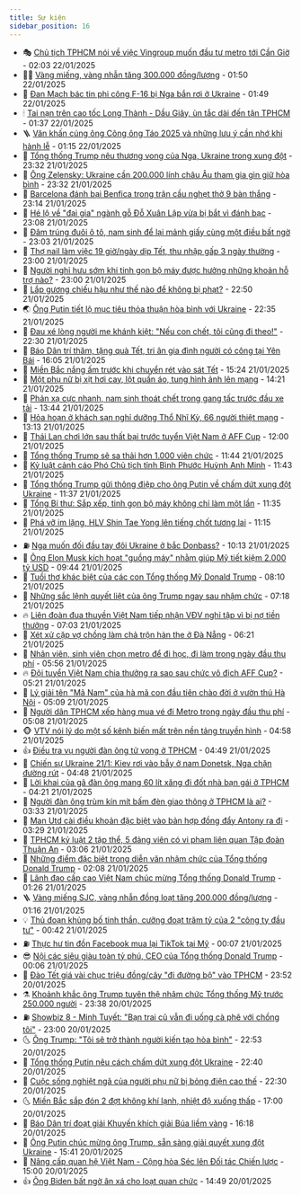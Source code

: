 ```yaml
---
title: Sự kiện
sidebar_position: 16
---
```


<!-- dantri-su-kien:START -->
- 🎭 [Chủ tịch TPHCM nói về việc Vingroup muốn đầu tư metro tới Cần Giờ](https://dantri.com.vn/xa-hoi/chu-tich-tphcm-noi-ve-viec-vingroup-muon-dau-tu-metro-toi-can-gio-20250122081218461.htm) - 02:03 22/01/2025
- 👨‍🏫 [Vàng miếng, vàng nhẫn tăng 300.000 đồng/lượng](https://dantri.com.vn/kinh-doanh/vang-mieng-vang-nhan-tang-300000-dongluong-20250121183431132.htm) - 01:50 22/01/2025
- 🌮 [Đan Mạch bác tin phi công F-16 bị Nga bắn rơi ở Ukraine](https://dantri.com.vn/the-gioi/dan-mach-bac-tin-phi-cong-f-16-bi-nga-ban-roi-o-ukraine-20250122082809214.htm) - 01:49 22/01/2025
- 🕯 [Tai nạn trên cao tốc Long Thành - Dầu Giây, ùn tắc dài đến tận TPHCM](https://dantri.com.vn/xa-hoi/tai-nan-tren-cao-toc-long-thanh-dau-giay-un-tac-dai-den-tan-tphcm-20250122075943157.htm) - 01:37 22/01/2025
- 🪜 [Văn khấn cúng ông Công ông Táo 2025 và những lưu ý cần nhớ khi hành lễ](https://dantri.com.vn/doi-song/van-khan-cung-ong-cong-ong-tao-2025-va-nhung-luu-y-can-nho-khi-hanh-le-20250122080220955.htm) - 01:15 22/01/2025
- 🐘 [Tổng thống Trump nêu thương vong của Nga, Ukraine trong xung đột](https://dantri.com.vn/the-gioi/tong-thong-trump-neu-thuong-vong-cua-nga-ukraine-trong-xung-dot-20250122060759545.htm) - 23:32 21/01/2025
- 🤔 [Ông Zelensky: Ukraine cần 200.000 lính châu Âu tham gia gìn giữ hòa bình](https://dantri.com.vn/the-gioi/ong-zelensky-ukraine-can-200000-linh-chau-au-tham-gia-gin-giu-hoa-binh-20250122060749345.htm) - 23:32 21/01/2025
- 🧠 [Barcelona đánh bại Benfica trong trận cầu nghẹt thở 9 bàn thắng](https://dantri.com.vn/the-thao/barcelona-danh-bai-benfica-trong-tran-cau-nghet-tho-9-ban-thang-20250122061420979.htm) - 23:14 21/01/2025
- 📝 [Hé lộ về &quot;đại gia&quot; ngành gỗ Đỗ Xuân Lập vừa bị bắt vì đánh bạc](https://dantri.com.vn/kinh-doanh/he-lo-ve-dai-gia-nganh-go-do-xuan-lap-vua-bi-bat-vi-danh-bac-20250121183854234.htm) - 23:08 21/01/2025
- 🦏 [Đâm trúng đuôi ô tô, nam sinh để lại mảnh giấy cùng một điều bất ngờ](https://dantri.com.vn/doi-song/dam-trung-duoi-o-to-nam-sinh-de-lai-manh-giay-cung-mot-dieu-bat-ngo-20250121204155461.htm) - 23:03 21/01/2025
- 🥰 [Thợ nail làm việc 19 giờ/ngày dịp Tết, thu nhập gấp 3 ngày thường](https://dantri.com.vn/lao-dong-viec-lam/tho-nail-lam-viec-19-giongay-dip-tet-thu-nhap-gap-3-ngay-thuong-20250121155955123.htm) - 23:00 21/01/2025
- 🤗 [Người nghỉ hưu sớm khi tinh gọn bộ máy được hưởng những khoản hỗ trợ nào?](https://dantri.com.vn/an-sinh/nguoi-nghi-huu-som-khi-tinh-gon-bo-may-duoc-huong-nhung-khoan-ho-tro-nao-20250120112201994.htm) - 23:00 21/01/2025
- 🌈 [Lắp gương chiếu hậu như thế nào để không bị phạt?](https://dantri.com.vn/xa-hoi/lap-guong-chieu-hau-nhu-the-nao-de-khong-bi-phat-20250121222336902.htm) - 22:50 21/01/2025
- 🌏 [Ông Putin tiết lộ mục tiêu thỏa thuận hòa bình với Ukraine](https://dantri.com.vn/the-gioi/ong-putin-tiet-lo-muc-tieu-thoa-thuan-hoa-binh-voi-ukraine-20250122052914074.htm) - 22:35 21/01/2025
- 💄 [Đau xé lòng người mẹ khánh kiệt: &quot;Nếu con chết, tôi cũng đi theo!&quot;](https://dantri.com.vn/tam-long-nhan-ai/dau-xe-long-nguoi-me-khanh-kiet-neu-con-chet-toi-cung-di-theo-20250120224259852.htm) - 22:30 21/01/2025
- 👺 [Báo Dân trí thăm, tặng quà Tết, tri ân gia đình người có công tại Yên Bái](https://dantri.com.vn/tam-long-nhan-ai/bao-dan-tri-tham-tang-qua-tet-tri-an-gia-dinh-nguoi-co-cong-tai-yen-bai-20250121223724266.htm) - 16:05 21/01/2025
- 👹 [Miền Bắc nắng ấm trước khi chuyển rét vào sát Tết](https://dantri.com.vn/xa-hoi/mien-bac-nang-am-truoc-khi-chuyen-ret-vao-sat-tet-20250121192019257.htm) - 15:24 21/01/2025
- 🌊 [Một phụ nữ bị xịt hơi cay, lột quần áo, tung hình ảnh lên mạng](https://dantri.com.vn/phap-luat/mot-phu-nu-bi-xit-hoi-cay-lot-quan-ao-tung-hinh-anh-len-mang-20250121201139138.htm) - 14:21 21/01/2025
- 🤠 [Phản xạ cực nhanh, nam sinh thoát chết trong gang tấc trước đầu xe tải](https://dantri.com.vn/o-to-xe-may/phan-xa-cuc-nhanh-nam-sinh-thoat-chet-trong-gang-tac-truoc-dau-xe-tai-20250121184037154.htm) - 13:44 21/01/2025
- 🎊 [Hỏa hoạn ở khách sạn nghỉ dưỡng Thổ Nhĩ Kỳ, 66 người thiệt mạng](https://dantri.com.vn/the-gioi/hoa-hoan-o-khach-san-nghi-duong-tho-nhi-ky-66-nguoi-thiet-mang-20250121200917294.htm) - 13:13 21/01/2025
- 🐘 [Thái Lan chơi lớn sau thất bại trước tuyển Việt Nam ở AFF Cup](https://dantri.com.vn/the-thao/thai-lan-choi-lon-sau-that-bai-truoc-tuyen-viet-nam-o-aff-cup-20250121183006628.htm) - 12:00 21/01/2025
- 💂 [Tổng thống Trump sẽ sa thải hơn 1.000 viên chức](https://dantri.com.vn/the-gioi/tong-thong-trump-se-sa-thai-hon-1000-vien-chuc-20250121172403363.htm) - 11:44 21/01/2025
- 👹 [Kỷ luật cảnh cáo Phó Chủ tịch tỉnh Bình Phước Huỳnh Anh Minh](https://dantri.com.vn/xa-hoi/ky-luat-canh-cao-pho-chu-tich-tinh-binh-phuoc-huynh-anh-minh-20250121182900669.htm) - 11:43 21/01/2025
- 🦒 [Tổng thống Trump gửi thông điệp cho ông Putin về chấm dứt xung đột Ukraine](https://dantri.com.vn/the-gioi/tong-thong-trump-gui-thong-diep-cho-ong-putin-ve-cham-dut-xung-dot-ukraine-20250121164342266.htm) - 11:37 21/01/2025
- 🗽 [Tổng Bí thư: Sắp xếp, tinh gọn bộ máy không chỉ làm một lần](https://dantri.com.vn/xa-hoi/tong-bi-thu-sap-xep-tinh-gon-bo-may-khong-chi-lam-mot-lan-20250121183554263.htm) - 11:35 21/01/2025
- 💄 [Phá vỡ im lặng, HLV Shin Tae Yong lên tiếng chốt tương lai](https://dantri.com.vn/the-thao/pha-vo-im-lang-hlv-shin-tae-yong-len-tieng-chot-tuong-lai-20250121180436591.htm) - 11:15 21/01/2025
- ⛽️ [Nga muốn đối đầu tay đôi Ukraine ở bắc Donbass?](https://dantri.com.vn/the-gioi/nga-muon-doi-dau-tay-doi-ukraine-o-bac-donbass-20250121123553770.htm) - 10:13 21/01/2025
- 🥷 [Ông Elon Musk kích hoạt &quot;guồng máy&quot; nhằm giúp Mỹ tiết kiệm 2.000 tỷ USD](https://dantri.com.vn/the-gioi/ong-elon-musk-kich-hoat-guong-may-nham-giup-my-tiet-kiem-2000-ty-usd-20250121163540145.htm) - 09:44 21/01/2025
- 🤖 [Tuổi thơ khác biệt của các con Tổng thống Mỹ Donald Trump](https://dantri.com.vn/giao-duc/tuoi-tho-khac-biet-cua-cac-con-tong-thong-my-donald-trump-20250120144946528.htm) - 08:10 21/01/2025
- 🌊 [Những sắc lệnh quyết liệt của ông Trump ngay sau nhậm chức](https://dantri.com.vn/the-gioi/nhung-sac-lenh-quyet-liet-cua-ong-trump-ngay-sau-nham-chuc-20250121141448975.htm) - 07:18 21/01/2025
- 🔥 [Liên đoàn đua thuyền Việt Nam tiếp nhận VĐV nghỉ tập vì bị nợ tiền thưởng](https://dantri.com.vn/the-thao/lien-doan-dua-thuyen-viet-nam-tiep-nhan-vdv-nghi-tap-vi-bi-no-tien-thuong-20250121140344538.htm) - 07:03 21/01/2025
- 🦏 [Xét xử cặp vợ chồng làm chả trộn hàn the ở Đà Nẵng](https://dantri.com.vn/phap-luat/xet-xu-cap-vo-chong-lam-cha-tron-han-the-o-da-nang-20250121114009074.htm) - 06:21 21/01/2025
- 🐘 [Nhân viên, sinh viên chọn metro để đi học, đi làm trong ngày đầu thu phí](https://dantri.com.vn/xa-hoi/nhan-vien-sinh-vien-chon-metro-de-di-hoc-di-lam-trong-ngay-dau-thu-phi-20250121123213989.htm) - 05:56 21/01/2025
- 🔥 [Đội tuyển Việt Nam chia thưởng ra sao sau chức vô địch AFF Cup?](https://dantri.com.vn/the-thao/doi-tuyen-viet-nam-chia-thuong-ra-sao-sau-chuc-vo-dich-aff-cup-20250121115330797.htm) - 05:21 21/01/2025
- 💼 [Lý giải tên &quot;Mã Nam&quot; của hà mã con đầu tiên chào đời ở vườn thú Hà Nội](https://dantri.com.vn/xa-hoi/ly-giai-ten-ma-nam-cua-ha-ma-con-dau-tien-chao-doi-o-vuon-thu-ha-noi-20250121104708491.htm) - 05:09 21/01/2025
- 🚀 [Người dân TPHCM xếp hàng mua vé đi Metro trong ngày đầu thu phí](https://dantri.com.vn/xa-hoi/nguoi-dan-tphcm-xep-hang-mua-ve-di-metro-trong-ngay-dau-thu-phi-20250121115633233.htm) - 05:08 21/01/2025
- 🐵 [VTV nói lý do một số kênh biến mất trên nền tảng truyền hình](https://dantri.com.vn/giai-tri/vtv-noi-ly-do-mot-so-kenh-bien-mat-tren-nen-tang-truyen-hinh-20250121114636459.htm) - 04:58 21/01/2025
- 👍 [Điều tra vụ người đàn ông tử vong ở TPHCM](https://dantri.com.vn/phap-luat/dieu-tra-vu-nguoi-dan-ong-tu-vong-o-tphcm-20250121112735461.htm) - 04:49 21/01/2025
- 🚦 [Chiến sự Ukraine 21/1: Kiev rơi vào bẫy ở nam Donetsk, Nga chặn đường rút](https://dantri.com.vn/the-gioi/chien-su-ukraine-211-kiev-roi-vao-bay-o-nam-donetsk-nga-chan-duong-rut-20250121102556279.htm) - 04:48 21/01/2025
- 🥸 [Lời khai của gã đàn ông mang 60 lít xăng đi đốt nhà bạn gái ở TPHCM](https://dantri.com.vn/phap-luat/loi-khai-cua-ga-dan-ong-mang-60-lit-xang-di-dot-nha-ban-gai-o-tphcm-20250121100817088.htm) - 04:21 21/01/2025
- 🥷 [Người đàn ông trùm kín mít bấm đèn giao thông ở TPHCM là ai?](https://dantri.com.vn/phap-luat/nguoi-dan-ong-trum-kin-mit-bam-den-giao-thong-o-tphcm-la-ai-20250121100119741.htm) - 03:33 21/01/2025
- 🤡 [Man Utd cài điều khoản đặc biệt vào bản hợp đồng đẩy Antony ra đi](https://dantri.com.vn/the-thao/man-utd-cai-dieu-khoan-dac-biet-vao-ban-hop-dong-day-antony-ra-di-20250121102735035.htm) - 03:29 21/01/2025
- 🥳 [TPHCM kỷ luật 2 tập thể, 5 đảng viên có vi phạm liên quan Tập đoàn Thuận An](https://dantri.com.vn/xa-hoi/tphcm-ky-luat-2-tap-the-5-dang-vien-co-vi-pham-lien-quan-tap-doan-thuan-an-20250121100200905.htm) - 03:06 21/01/2025
- 🤩 [Những điểm đặc biệt trong diễn văn nhậm chức của Tổng thống Donald Trump](https://dantri.com.vn/the-gioi/nhung-diem-dac-biet-trong-dien-van-nham-chuc-cua-tong-thong-donald-trump-20250121090349643.htm) - 02:08 21/01/2025
- 🎡 [Lãnh đạo cấp cao Việt Nam chúc mừng Tổng thống Donald Trump](https://dantri.com.vn/xa-hoi/lanh-dao-cap-cao-viet-nam-chuc-mung-tong-thong-donald-trump-20250121082337882.htm) - 01:26 21/01/2025
- 🪜 [Vàng miếng SJC, vàng nhẫn đồng loạt tăng 200.000 đồng/lượng](https://dantri.com.vn/kinh-doanh/vang-mieng-sjc-vang-nhan-dong-loat-tang-200000-dongluong-20250121070937295.htm) - 01:16 21/01/2025
- 💡 [Thủ đoạn khủng bố tinh thần, cưỡng đoạt trăm tỷ của 2 &quot;công ty đầu tư&quot;](https://dantri.com.vn/phap-luat/thu-doan-khung-bo-tinh-than-cuong-doat-tram-ty-cua-2-cong-ty-dau-tu-20250121062511451.htm) - 00:42 21/01/2025
- ⛽️ [Thực hư tin đồn Facebook mua lại TikTok tại Mỹ](https://dantri.com.vn/suc-manh-so/thuc-hu-tin-don-facebook-mua-lai-tiktok-tai-my-20250121005950965.htm) - 00:07 21/01/2025
- 😎 [Nội các siêu giàu toàn tỷ phú, CEO của Tổng thống Donald Trump](https://dantri.com.vn/kinh-doanh/noi-cac-sieu-giau-toan-ty-phu-ceo-cua-tong-thong-donald-trump-20241201141359093.htm) - 00:06 21/01/2025
- 🗽 [Đào Tết giá vài chục triệu đồng/cây &quot;đi đường bộ&quot; vào TPHCM](https://dantri.com.vn/kinh-doanh/dao-tet-gia-vai-chuc-trieu-dongcay-di-duong-bo-vao-tphcm-20250120164858861.htm) - 23:52 20/01/2025
- ⚗️ [Khoảnh khắc ông Trump tuyên thệ nhậm chức Tổng thống Mỹ trước 250.000 người](https://dantri.com.vn/the-gioi/khoanh-khac-ong-trump-tuyen-the-nham-chuc-tong-thong-my-truoc-250000-nguoi-20250120172358983.htm) - 23:38 20/01/2025
- ⛽️ [Showbiz 8 - Minh Tuyết: &quot;Bạn trai cũ vẫn đi uống cà phê với chồng tôi&quot;](https://dantri.com.vn/giai-tri/showbiz-8-minh-tuyet-ban-trai-cu-van-di-uong-ca-phe-voi-chong-toi-20250120012654884.htm) - 23:00 20/01/2025
- 🌜 [Ông Trump: &quot;Tôi sẽ trở thành người kiến tạo hòa bình&quot;](https://dantri.com.vn/the-gioi/ong-trump-toi-se-tro-thanh-nguoi-kien-tao-hoa-binh-20250121054752575.htm) - 22:53 20/01/2025
- 🦩 [Tổng thống Putin nêu cách chấm dứt xung đột Ukraine](https://dantri.com.vn/the-gioi/tong-thong-putin-neu-cach-cham-dut-xung-dot-ukraine-20250121022505558.htm) - 22:40 20/01/2025
- 🦒 [Cuộc sống nghiệt ngã của người phụ nữ bị bỏng điện cao thế](https://dantri.com.vn/tam-long-nhan-ai/cuoc-song-nghiet-nga-cua-nguoi-phu-nu-bi-bong-dien-cao-the-20250119145515437.htm) - 22:30 20/01/2025
- 🌜 [Miền Bắc sắp đón 2 đợt không khí lạnh, nhiệt độ xuống thấp](https://dantri.com.vn/xa-hoi/mien-bac-sap-don-2-dot-khong-khi-lanh-nhiet-do-xuong-thap-20250120191745261.htm) - 17:00 20/01/2025
- 🐎 [Báo Dân trí đoạt giải Khuyến khích giải Búa liềm vàng](https://dantri.com.vn/xa-hoi/bao-dan-tri-doat-giai-khuyen-khich-giai-bua-liem-vang-20250120223720396.htm) - 16:18 20/01/2025
- 🌋 [Ông Putin chúc mừng ông Trump, sẵn sàng giải quyết xung đột Ukraine](https://dantri.com.vn/the-gioi/ong-putin-chuc-mung-ong-trump-san-sang-giai-quyet-xung-dot-ukraine-20250120220855581.htm) - 15:41 20/01/2025
- 🧰 [Nâng cấp quan hệ Việt Nam - Cộng hòa Séc lên Đối tác Chiến lược](https://dantri.com.vn/xa-hoi/nang-cap-quan-he-viet-nam-cong-hoa-sec-len-doi-tac-chien-luoc-20250120215925465.htm) - 15:00 20/01/2025
- 👍 [Ông Biden bất ngờ ân xá cho loạt quan chức](https://dantri.com.vn/the-gioi/ong-biden-bat-ngo-an-xa-cho-loat-quan-chuc-20250120213142547.htm) - 14:49 20/01/2025<!-- dantri-su-kien:END -->
